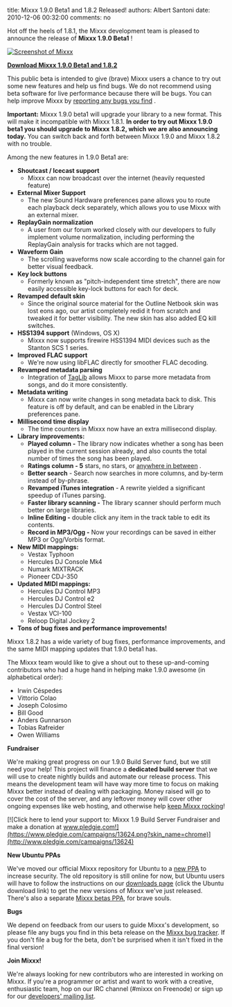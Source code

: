 title: Mixxx 1.9.0 Beta1 and 1.8.2 Released!
authors: Albert Santoni
date: 2010-12-06 00:32:00
comments: no

Hot off the heels of 1.8.1, the Mixxx development team is pleased to
announce the release of **Mixxx 1.9.0 Beta1** !


[![Screenshot of Mixxx]({static}/images/news/Picture-12.png)]({static}/images/news/Picture-12.png)

[**Download Mixxx 1.9.0 Beta1 and 1.8.2**]({filename}/pages/download.md)

This public beta is intended to give (brave) Mixxx users a chance to try out some new features and help us find bugs.
We do not recommend using beta software for live performance because there will be bugs.
You can help improve Mixxx by [reporting any bugs you find](https://bugs.launchpad.net/mixxx/+filebug) .

**Important:** Mixxx 1.9.0 beta1 will upgrade your library to a new format.
This will make it incompatible with Mixxx 1.8.1.
**In order to try out Mixxx 1.9.0 beta1 you should upgrade to Mixxx 1.8.2, which we are also announcing today.**
You can switch back and forth between Mixxx 1.9.0 and Mixxx 1.8.2 with no trouble.

Among the new features in 1.9.0 Beta1 are:

- **Shoutcast / Icecast support**
  - Mixxx can now broadcast over the internet (heavily requested
    feature)
- **External Mixer Support**
  - The new Sound Hardware preferences pane allows you to route each
    playback deck separately, which allows you to use Mixxx with an
    external mixer.
- **ReplayGain normalization**
  - A user from our forum worked closely with our developers to fully
    implement volume normalization, including performing the ReplayGain
    analysis for tracks which are not tagged.
- **Waveform Gain**
  - The scrolling waveforms now scale according to the channel gain for
    better visual feedback.
- **Key lock buttons**
  - Formerly known as "pitch-independent time stretch", there are now
    easily accessible key-lock buttons for each for deck.
- **Revamped default skin**
  - Since the original source material for the Outline Netbook skin was
    lost eons ago, our artist completely redid it from scratch and
    tweaked it for better visibility. The new skin has also added EQ
    kill switches.
- **HSS1394 support** (Windows, OS X)
  - Mixxx now supports firewire HSS1394 MIDI devices such as the Stanton
    SCS 1 series.
- **Improved FLAC support**
  - We're now using libFLAC directly for smoother FLAC decoding.
- **Revamped metadata parsing**
  - Integration of
    [TagLib](http://developer.kde.org/~wheeler/taglib.html) allows Mixxx
    to parse more metadata from songs, and do it more consistently.
- **Metadata writing**
  - Mixxx can now write changes in song metadata back to disk. This
    feature is off by default, and can be enabled in the Library
    preferences pane.
- **Millisecond time display**
  - The time counters in Mixxx now have an extra millisecond display.
- **Library improvements:**
  - **Played column -** The library now indicates whether a song has
    been played in the current session already, and also counts the
    total number of times the song has been played.
  - **Ratings column - 5** stars, no stars, or [anywhere in
    between](http://www.mail-archive.com/mixxx-devel@lists.sourceforge.net/msg03273.html)
    .
  - **Better search** - Search now searches in more columns, and by-term
    instead of by-phrase.
  - **Revamped iTunes integration** - A rewrite yielded a significant
    speedup of iTunes parsing.
  - **Faster library scanning -** The library scanner should perform
    much better on large libraries.
  - **Inline Editing -** double click any item in the track table to
    edit its contents.
  - **Record in MP3/Ogg -** Now your recordings can be saved in either
    MP3 or Ogg/Vorbis format.
- **New MIDI mappings:**
  - Vestax Typhoon
  - Hercules DJ Console Mk4
  - Numark MIXTRACK
  - Pioneer CDJ-350
- **Updated MIDI mappings:**
  - Hercules DJ Control MP3
  - Hercules DJ Control e2
  - Hercules DJ Control Steel
  - Vestax VCI-100
  - Reloop Digital Jockey 2
- **Tons of bug fixes and performance improvements!**

Mixxx 1.8.2 has a wide variety of bug fixes, performance improvements, and the same MIDI mapping updates that 1.9.0 beta1 has.

The Mixxx team would like to give a shout out to these up-and-coming contributors who had a huge hand in helping make 1.9.0 awesome (in alphabetical order):

- Irwin Céspedes
- Vittorio Colao
- Joseph Colosimo
- Bill Good
- Anders Gunnarson
- Tobias Rafreider
- Owen Williams

**Fundraiser**

We're making great progress on our 1.9.0 Build Server fund, but we still need your help!
This project will finance a **dedicated build server** that we will use to create nightly builds and automate our release process.
This means the development team will have way more time to focus on making Mixxx better instead of dealing with packaging.
Money raised will go to cover the cost of the server, and any leftover money will cover other ongoing expenses like web hosting, and otherwise help [keep Mixxx rocking](http://pledgie.com/campaigns/13624)!

[![Click here to lend your support to: Mixxx 1.9 Build Server Fundraiser and make a donation at www.pledgie.com!](https://www.pledgie.com/campaigns/13624.png?skin_name=chrome)](http://www.pledgie.com/campaigns/13624)

**New Ubuntu PPAs**

We've moved our official Mixxx repository for Ubuntu to a [new PPA](https://launchpad.net/~mixxx/+archive/mixxx/) to increase security.
The old repository is still online for now, but Ubuntu users will have to follow the instructions on our [downloads page](http://www.mixxx.org/download.php) (click the Ubuntu download link) to get the new versions of Mixxx we've just released.
There's also a separate [Mixxx betas PPA](https://launchpad.net/~mixxx/+archive/mixxxbetas/), for brave souls.

**Bugs**

We depend on feedback from our users to guide Mixxx's development, so please file any bugs you find in this beta release on the [Mixxx bug tracker](https://bugs.launchpad.net/mixxx).
If you don't file a bug for the beta, don't be surprised when it isn't fixed in the final version!

**Join Mixxx!**

We're always looking for new contributors who are interested in working on Mixxx.
If you're a programmer or artist and want to work with a creative, enthusiastic team, hop on our IRC channel (#mixxx on Freenode) or sign up for our [developers' mailing list](https://lists.sourceforge.net/lists/listinfo/mixxx-devel).
